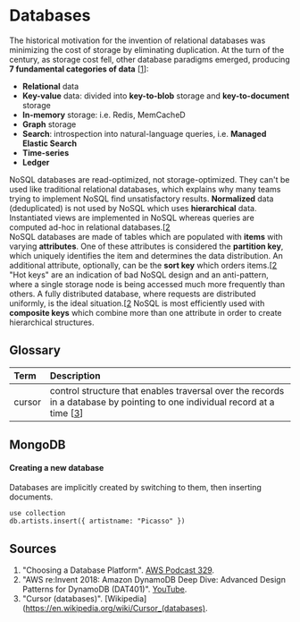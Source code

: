 # Databases
The historical motivation for the invention of relational databases was minimizing the cost of storage by eliminating duplication. At the turn of the century, as storage cost fell, other database paradigms emerged, producing **7 fundamental categories of data** [[1](#sources)]:
  - **Relational** data
  - **Key-value** data: divided into **key-to-blob** storage and **key-to-document** storage
  - **In-memory** storage: i.e. Redis, MemCacheD
  - **Graph** storage
  - **Search**: introspection into natural-language queries, i.e. **Managed Elastic Search**
  - **Time-series**
  - **Ledger**

NoSQL databases are read-optimized, not storage-optimized. They can't be used like traditional relational databases, which explains why many teams trying to implement NoSQL find unsatisfactory results. **Normalized** data (deduplicated) is not used by NoSQL which uses **hierarchical** data. Instantiated views are implemented in NoSQL whereas queries are computed ad-hoc in relational databases.[[2](#sources)\
NoSQL databases are made of tables which are populated with **items** with varying **attributes**. One of these attributes is considered the **partition key**, which uniquely identifies the item and determines the data distribution. An additional attribute, optionally, can be the **sort key** which orders items.[[2](#sources)\
"Hot keys" are an indication of bad NoSQL design and an anti-pattern, where a single storage node is being accessed much more frequently than others. A fully distributed database, where requests are distributed uniformly, is the ideal situation.[[2](#sources)
NoSQL is most efficiently used with **composite keys** which combine more than one attribute in order to create hierarchical structures.
## Glossary
Term      | Description
:---      | :---
cursor    | control structure that enables traversal over the records in a database by pointing to one individual record at a time [[3](#sources)]
## MongoDB
#### Creating a new database
Databases are implicitly created by switching to them, then inserting documents.
```mongo
use collection
db.artists.insert({ artistname: "Picasso" })
```
## Sources
  1. "Choosing a Database Platform". [AWS Podcast 329](sources/README.md#aws-329).
  2. "AWS re:Invent 2018: Amazon DynamoDB Deep Dive: Advanced Design Patterns for DynamoDB (DAT401)". [YouTube](https://youtu.be/HaEPXoXVf2k).
  3. "Cursor (databases)". [Wikipedia](https://en.wikipedia.org/wiki/Cursor_(databases).